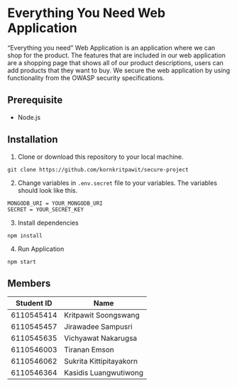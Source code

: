 # Everything You Need Web Application

“Everything you need” Web Application is an application where we can shop for the product. The features that are included in our web application are a shopping page that shows all of our product descriptions, users can add products that they want to buy. We secure the web application by using functionality from the OWASP security specifications.

## Prerequisite
- Node.js
## Installation

1. Clone or download this repository to your local machine.
```
git clone https://github.com/kornkritpawit/secure-project
```
2. Change variables in `.env.secret` file to your variables. The variables should look like this.
```
MONGODB_URI = YOUR_MONGODB_URI
SECRET = YOUR_SECRET_KEY
```
3. Install dependencies
```
npm install
```
4. Run Application
```
npm start
```
## Members
| Student ID | Name |
|-|-|
| 6110545414 | Kritpawit Soongswang |
| 6110545457 | Jirawadee Sampusri |
| 6110545635 | Vichyawat Nakarugsa |
| 6110546003 | Tiranan Emson |
| 6110546062 | Sukrita Kittipitayakorn |
| 6110546364 | Kasidis Luangwutiwong |
